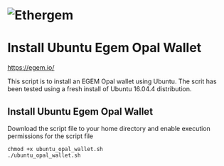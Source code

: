 # ![Ethergem](https://github.com/TeamEGEM/meta/blob/master/images/140x140.png)
# Install Ubuntu Egem Opal Wallet
https://egem.io/

This script is to install an EGEM Opal wallet using Ubuntu. The scrit has been tested using a fresh install of Ubuntu 16.04.4 distribution.

## Install Ubuntu Egem Opal Wallet

Download the script file to your home directory and enable execution permissions for the script file
```
chmod +x ubuntu_opal_wallet.sh
./ubuntu_opal_wallet.sh
```
